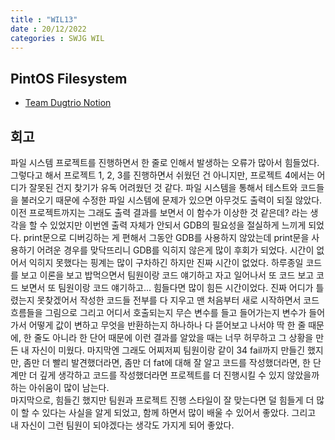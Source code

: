 ```yaml
---
title : "WIL13"
date : 20/12/2022
categories : SWJG WIL
---
```


## PintOS Filesystem

- [Team Dugtrio Notion](https://www.notion.so/yeonwooz/812c383ad1de43ec9430f72f64a7f774)

## 회고

파일 시스템 프로젝트를 진행하면서 한 줄로 인해서 발생하는 오류가 많아서 힘들었다. 그렇다고 해서 프로젝트 1, 2, 3를 진행하면서 쉬웠던 건 아니지만, 프로젝트 4에서는 어디가 잘못된 건지 찾기가 유독 어려웠던 것 같다. 파일 시스템을 통해서 테스트와 코드들을 불러오기 때문에 수정한 파일 시스템에 문제가 있으면 아무것도 출력이 되질 않았다. 이전 프로젝트까지는 그래도 출력 결과를 보면서 이 함수가 이상한 것 같은데? 라는 생각을 할 수 있었지만 이번엔 출력 자체가 안되서 GDB의 필요성을 절실하게 느끼게 되었다. print문으로 디버깅하는 게 편해서 그동안 GDB를 사용하지 않았는데 print문을 사용하기 어려운 경우를 맞닥뜨리니 GDB를 익히지 않은게 많이 후회가 되었다. 시간이 없어서 익히지 못했다는 핑계는 많이 구차하긴 하지만 진짜 시간이 없었다. 하루종일 코드를 보고 이론을 보고 밥먹으면서 팀원이랑 코드 얘기하고 자고 일어나서 또 코드 보고 코드 보면서 또 팀원이랑 코드 얘기하고... 힘들다면 많이 힘든 시간이었다. 진짜 어디가 틀렸는지 못찾겠어서 작성한 코드들 전부를 다 지우고 맨 처음부터 새로 시작하면서 코드 흐름들을 그림으로 그리고 어디서 호출되는지 무슨 변수를 들고 들어가는지 변수가 들어가서 어떻게 값이 변하고 무엇을 반환하는지 하나하나 다 뜯어보고 나서야 딱 한 줄 때문에, 한 줄도 아니라 한 단어 때문에 이런 결과를 알았을 때는 너무 허무하고 그 상황을 만든 내 자신이 미웠다. 마지막엔 그래도 어찌저찌 팀원이랑 같이 34 fail까지 만들긴 했지만, 좀만 더 빨리 발견했더라면, 좀만 더 fat에 대해 잘 알고 코드를 작성했더라면, 한 단계만 더 깊게 생각하고 코드를 작성했더라면 프로젝트를 더 진행시킬 수 있지 않았을까 하는 아쉬움이 많이 남는다.  
마지막으로, 힘들긴 했지만 팀원과 프로젝트 진행 스타일이 잘 맞는다면 덜 힘들게 더 많이 할 수 있다는 사실을 알게 되었고, 함께 하면서 많이 배울 수 있어서 좋았다. 그리고 내 자신이 그런 팀원이 되야겠다는 생각도 가지게 되어 좋았다.